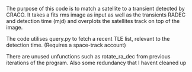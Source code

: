 The purpose of this code is to match a satellite to a transient detected by CRACO.
It takes a fits rms image as input as well as the transients RADEC and detection time (mjd)
and overplots the satellites track on top of the image.

The code utilises query.py to fetch a recent TLE list, relevant to the detection time.
(Requires a space-track account)

There are unused unfunctions such as rotate_ra_dec from previous iterations of the program.
Also some redundancy that I havent cleaned up
